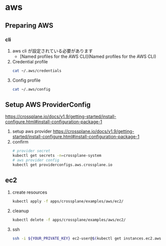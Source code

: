 # aws

## Preparing AWS

### cli

1. aws cli が設定されている必要があります
   - [Named profiles for the AWS CLI](Named profiles for the AWS CLI)
1. Credential profile
   ```bash
   cat ~/.aws/credentials
   ```
1. Config profile
   ```bash
   cat ~/.aws/config
   ```

## Setup AWS ProviderConfig

https://crossplane.io/docs/v1.9/getting-started/install-configure.html#install-configuration-package-1

1. setup aws provider
   https://crossplane.io/docs/v1.9/getting-started/install-configure.html#install-configuration-package-1
1. confirm
   ```bash
   # provider secret
   kubectl get secrets -n=crossplane-system
   # aws provider config
   kubectl get providerconfigs.aws.crossplane.io
   ```

## ec2

1. create resources
   ```bash
   kubectl apply -f apps/crossplane/examples/aws/ec2/
   ```
1. cleanup
   ```bash
   kubectl delete -f apps/crossplane/examples/aws/ec2/
   ```
1. ssh
   ```bash
   ssh -i ${YOUR_PRIVATE_KEY} ec2-user@$(kubectl get instances.ec2.aws.crossplane.io gokken-crossplane-test-instance -o=json | jq -r ".status.atProvider.publicIpAddress")
   ```
